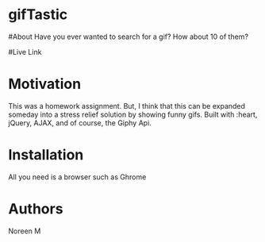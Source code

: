 # gifTastic

#About
Have you ever wanted to search for a gif? How about 10 of them?

#Live Link 

# Motivation 
This was a homework assignment. But, I think that this can be expanded someday into a stress relief solution by showing funny gifs.
Built with :heart, jQuery, AJAX, and of course, the Giphy Api.

# Installation

All you need is a browser such as Ghrome 


#  Authors
Noreen M 



